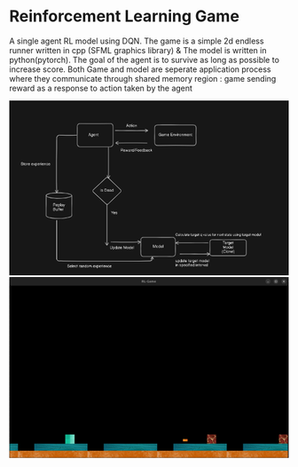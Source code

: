 # Reinforcement Learning Game

A single agent RL model using DQN. The game is a simple 2d endless runner written in cpp (SFML graphics library) & The model is written in python(pytorch). The goal of the agent is to survive as long as possible to increase score. Both Game and model are seperate application process where they communicate through shared memory region :  game sending reward as a response to action taken by the agent

![Model Image](imgs/model.webp)
![Demo Image](imgs/demo.webp)